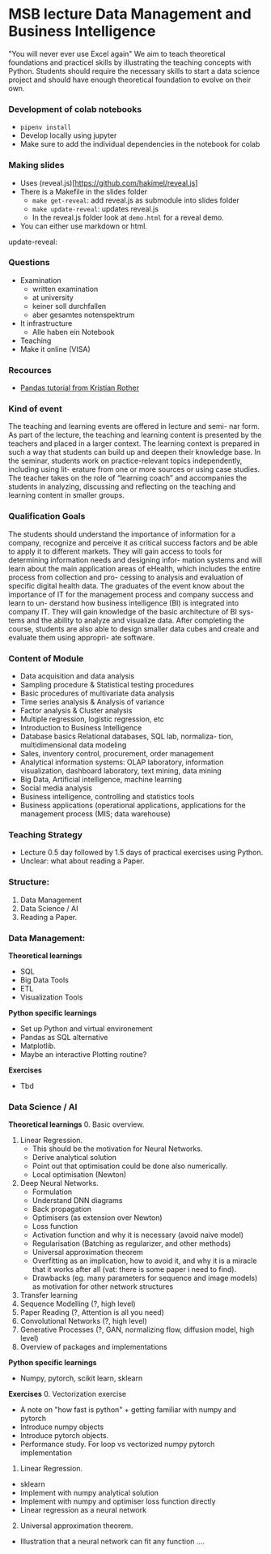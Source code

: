 

# MSB lecture Data Management and Business Intelligence

"You will never ever use Excel again"
We aim to teach theoretical foundations and practicel skills by illustrating the teaching concepts with Python.
Students should require the necessary skills to start a data science project and should have enough theoretical foundation to evolve on their own.  

### Development of colab notebooks
- `pipenv install`
- Develop locally using jupyter 
- Make sure to add the individual dependencies in the notebook for colab

### Making slides
- Uses (reveal.js)[https://github.com/hakimel/reveal.js]
- There is a Makefile in the slides folder
	- `make get-reveal`: add reveal.js as submodule into slides folder
	- `make update-reveal`: updates reveal.js
	- In the reveal.js folder look at `demo.html` for a reveal demo.
- You can either use markdown or html.


update-reveal:

### Questions
- Examination
	- written examination
	- at university
	- keiner soll durchfallen
	- aber gesamtes notenspektrum
- It infrastructure
	- Alle haben ein Notebook
- Teaching
- Make it online  (VISA)

### Recources
- [Pandas tutorial from Kristian Rother](https://www.academis.eu/pandas_go_to_space/)

### Kind of event
The teaching and learning events are offered in lecture and semi-
nar form. As part of the lecture, the teaching and learning content
is presented by the teachers and placed in a larger context. The
learning context is prepared in such a way that students can build
up and deepen their knowledge base. In the seminar, students
work on practice-relevant topics independently, including using lit-
erature from one or more sources or using case studies. The
teacher takes on the role of “learning coach” and accompanies the
students in analyzing, discussing and reflecting on the teaching
and learning content in smaller groups.

### Qualification Goals
The students should understand the importance of information for
a company, recognize and perceive it as critical success factors
and be able to apply it to different markets. They will gain access
to tools for determining information needs and designing infor-
mation systems and will learn about the main application areas of
eHealth, which includes the entire process from collection and pro-
cessing to analysis and evaluation of specific digital health data.
The graduates of the event know about the importance of IT for
the management process and company success and learn to un-
derstand how business intelligence (BI) is integrated into company
IT. They will gain knowledge of the basic architecture of BI sys-
tems and the ability to analyze and visualize data.
After completing the course, students are also able to design
smaller data cubes and create and evaluate them using appropri-
ate software.

### Content of Module
- Data acquisition and data analysis
- Sampling procedure & Statistical testing procedures
- Basic procedures of multivariate data analysis
- Time series analysis & Analysis of variance
- Factor analysis & Cluster analysis
- Multiple regression, logistic regression, etc
- Introduction to Business Intelligence
- Database basics Relational databases, SQL lab, normaliza-
tion, multidimensional data modeling
- Sales, inventory control, procurement, order management
- Analytical information systems: OLAP laboratory, information
visualization, dashboard laboratory, text mining, data mining
- Big Data, Artificial intelligence, machine learning
- Social media analysis
- Business intelligence, controlling and statistics tools
- Business applications (operational applications, applications
for the management process (MIS; data warehouse)

### Teaching Strategy
- Lecture 0.5 day followed by 1.5 days of practical exercises using Python.
- Unclear: what about reading a Paper.  

### Structure: 
1. Data Management
2. Data Science / AI
3. Reading a Paper.

### Data Management:
**Theoretical learnings**
- SQL
- Big Data Tools
- ETL
- Visualization Tools
  
**Python specific learnings**
- Set up Python and virtual environement
- Pandas as SQL alternative
- Matplotlib.
- Maybe an interactive Plotting routine?

**Exercises**
- Tbd

### Data Science / AI
**Theoretical learnings**
0. Basic overview.
1. Linear Regression.
     - This should be the motivation for Neural Networks.
     - Derive analytical solution
     - Point out that optimisation could be done also numerically.
     - Local optimisation (Newton)
3. Deep Neural Networks.
      - Formulation
      - Understand DNN diagrams
      - Back propagation
      - Optimisers (as extension over Newton)
      - Loss function
      - Activation function and why it is necessary (avoid naive model)
      - Regularisation (Batching as regularizer, and other methods)
      - Universal approximation theorem
      - Overfitting as an implication, how to avoid it, and why it is a miracle that it works after all (vat: there is some paper i need to find). 
      - Drawbacks (eg. many parameters for sequence and image models) as motivation for other network structures
5. Transfer learning 
6. Sequence Modelling (?, high level)
7. Paper Reading (?, Attention is all you need)
8. Convolutional Networks (?, high level)
9. Generative Processes (?, GAN, normalizing flow, diffusion model, high level)   
10. Overview of packages and implementations 


**Python specific learnings**
- Numpy, pytorch, scikit learn, sklearn

**Exercises**
0. Vectorization exercise 
  - A note on "how fast is python" + getting familiar with numpy and pytorch
  - Introduce numpy objects
  - Introduce pytorch objects.
  - Performance study. For loop vs vectorized numpy pytorch implementation 
1. Linear Regression.
  - sklearn
  - Implement with numpy analytical solution
  - Implement with numpy and optimiser loss function directly
  - Linear regression as a neural network
2. Universal approximation theorem.
 - Illustration that a neural network can fit any function
.... 
